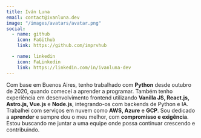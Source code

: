 ```yaml
---
title: Iván Luna
email: contact@ivanluna.dev
image: "/images/avatars/avatar.png"
social:
  - name: github
    icon: FaGithub
    link: https://github.com/imprvhub

  - name: linkedin
    icon: FaLinkedin
    link: https://linkedin.com/in/ivanluna-dev
---
```


Com base em Buenos Aires, tenho trabalhado com **Python** desde outubro de 2020, quando comecei a aprender a programar. Também tenho experiência em desenvolvimento frontend utilizando **Vanilla JS, React.js, Astro.js, Vue.js** e **Node.js**, integrando-os com backends de Python e IA. Trabalhei com serviços em nuvem como **AWS, Azure** e **GCP**. Sou dedicado a **aprender** e sempre dou o meu melhor, com **compromisso e exigência**. Estou buscando me juntar a uma equipe onde possa continuar crescendo e contribuindo.